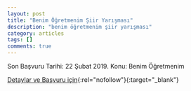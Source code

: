 ```yaml
---
layout: post
title: "Benim Öğretmenim Şiir Yarışması"
description: "benim öğretmenim şiir yarışması"
category: articles
tags: []
comments: true
---
```


Son Başvuru Tarihi: 22 Şubat 2019. 
Konu: Benim Öğretmenim

[Detaylar ve Başvuru için](https://www.guncel-egitim.org/benim-ogretmenin-siir-yarismasi/?utm_source=edebiyatyarismalari.com&utm_medium=affiliate){:rel="nofollow"}{:target="_blank"}